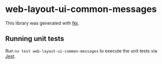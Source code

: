 # web-layout-ui-common-messages

This library was generated with [Nx](https://nx.dev).

## Running unit tests

Run `nx test web-layout-ui-common-messages` to execute the unit tests via [Jest](https://jestjs.io).
